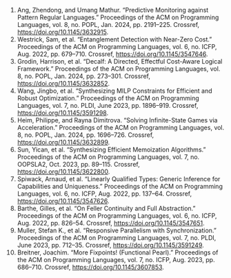1. Ang, Zhendong, and Umang Mathur. “Predictive Monitoring against Pattern Regular Languages.” Proceedings of the ACM on Programming Languages, vol. 8, no. POPL, Jan. 2024, pp. 2191–225. Crossref, <a href='https://doi.org/10.1145/3632915' target='_blank'>https://doi.org/10.1145/3632915</a>.
2. Westrick, Sam, et al. “Entanglement Detection with Near-Zero Cost.” Proceedings of the ACM on Programming Languages, vol. 6, no. ICFP, Aug. 2022, pp. 679–710. Crossref, <a href='https://doi.org/10.1145/3547646' target='_blank'>https://doi.org/10.1145/3547646</a>.
3. Grodin, Harrison, et al. “Decalf: A Directed, Effectful Cost-Aware Logical Framework.” Proceedings of the ACM on Programming Languages, vol. 8, no. POPL, Jan. 2024, pp. 273–301. Crossref, <a href='https://doi.org/10.1145/3632852' target='_blank'>https://doi.org/10.1145/3632852</a>.
4. Wang, Jingbo, et al. “Synthesizing MILP Constraints for Efficient and Robust Optimization.” Proceedings of the ACM on Programming Languages, vol. 7, no. PLDI, June 2023, pp. 1896–919. Crossref, <a href='https://doi.org/10.1145/3591298' target='_blank'>https://doi.org/10.1145/3591298</a>.
5. Heim, Philippe, and Rayna Dimitrova. “Solving Infinite-State Games via Acceleration.” Proceedings of the ACM on Programming Languages, vol. 8, no. POPL, Jan. 2024, pp. 1696–726. Crossref, <a href='https://doi.org/10.1145/3632899' target='_blank'>https://doi.org/10.1145/3632899</a>.
6. Sun, Yican, et al. “Synthesizing Efficient Memoization Algorithms.” Proceedings of the ACM on Programming Languages, vol. 7, no. OOPSLA2, Oct. 2023, pp. 89–115. Crossref, <a href='https://doi.org/10.1145/3622800' target='_blank'>https://doi.org/10.1145/3622800</a>.
7. Spiwack, Arnaud, et al. “Linearly Qualified Types: Generic Inference for Capabilities and Uniqueness.” Proceedings of the ACM on Programming Languages, vol. 6, no. ICFP, Aug. 2022, pp. 137–64. Crossref, <a href='https://doi.org/10.1145/3547626' target='_blank'>https://doi.org/10.1145/3547626</a>.
8. Barthe, Gilles, et al. “On Feller Continuity and Full Abstraction.” Proceedings of the ACM on Programming Languages, vol. 6, no. ICFP, Aug. 2022, pp. 826–54. Crossref, <a href='https://doi.org/10.1145/3547651' target='_blank'>https://doi.org/10.1145/3547651</a>.
9. Muller, Stefan K., et al. “Responsive Parallelism with Synchronization.” Proceedings of the ACM on Programming Languages, vol. 7, no. PLDI, June 2023, pp. 712–35. Crossref, <a href='https://doi.org/10.1145/3591249' target='_blank'>https://doi.org/10.1145/3591249</a>.
10. Breitner, Joachim. “More Fixpoints! (Functional Pearl).” Proceedings of the ACM on Programming Languages, vol. 7, no. ICFP, Aug. 2023, pp. 686–710. Crossref, <a href='https://doi.org/10.1145/3607853' target='_blank'>https://doi.org/10.1145/3607853</a>.